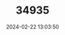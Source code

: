 ---
title: "34935"
category: "Cussonia gamtoosensis"
draft: false
date: 2024-02-22 13:03:50
languages:
  English: ["Gamtoos Cabbage Tree"]
---
